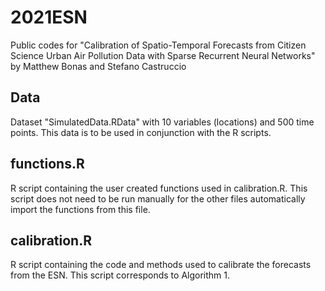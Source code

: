 # 2021ESN
Public codes for "Calibration of Spatio-Temporal Forecasts from Citizen Science Urban Air Pollution Data with Sparse Recurrent Neural Networks" by Matthew Bonas and Stefano Castruccio

## Data
Dataset "SimulatedData.RData" with 10 variables (locations) and 500 time points. This data is to be used in conjunction with the R scripts.

## functions.R
R script containing the user created functions used in calibration.R. This script does not need to be run manually for the other files automatically import the functions from this file.

## calibration.R
R script containing the code and methods used to calibrate the forecasts from the ESN. This script corresponds to Algorithm 1. 
